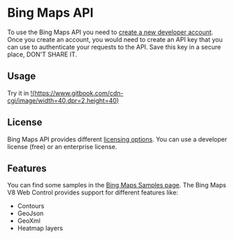 # Bing Maps API

To use the Bing Maps API you need to [create a new developer account](https://www.microsoft.com/en-us/maps/create-a-bing-maps-key#basic). Once you create an account, you would need to create an API key that you can use to authenticate your requests to the API. Save this key in a secure place, DON'T SHARE IT.

## Usage

Try it in [!(https://www.gitbook.com/cdn-cgi/image/width=40,dpr=2,height=40)](https://jsfiddle.net/gh/get/library/pure/wjfatuan/poc-maps/tree/main/bingmaps/test_bingmaps)

## License

Bing Maps API provides different [licensing options](https://www.microsoft.com/en-us/maps/licensing/licensing-options/). You can use a developer license (free) or an enterprise license.

## Features

You can find some samples in the [Bing Maps Samples page](https://samples.bingmapsportal.com/). The Bing Maps V8 Web Control provides support for different features like:

- Contours
- GeoJson
- GeoXml
- Heatmap layers
